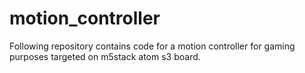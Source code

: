 # motion_controller
Following repository contains code for a motion controller for gaming purposes targeted on m5stack atom s3 board.
